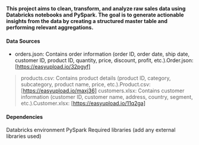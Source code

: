 **This project aims to clean, transform, and analyze raw sales data using Databricks notebooks and PySpark. The goal is to generate actionable insights from the data by creating a structured master table and performing relevant aggregations.**

#### Data Sources
* orders.json: Contains order information (order ID, order date, ship date, customer ID, product ID, quantity, price, discount, profit, etc.).Order.json: [https://easyupload.io/32pgyf]
> products.csv: Contains product details (product ID, category, subcategory, product name, price, etc.).Product.csv: [https://easyupload.io/maxj36]
> customers.xlsx: Contains customer information (customer ID, customer name, address, country, segment, etc.).Customer.xlsx: [https://easyupload.io/11q2ga]

#### Dependencies
Databricks environment
PySpark
Required libraries (add any external libraries used)
	
